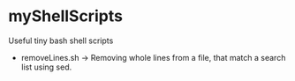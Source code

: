 # myShellScripts
Useful tiny bash shell scripts

- removeLines.sh &rightarrow;	Removing whole lines from a file, that match a search list using sed.
